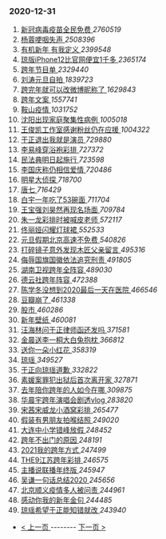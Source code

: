 ### 2020-12-31 
1. [ 新冠病毒疫苗全民免费 ](https://s.weibo.com/weibo?q=%23%E6%96%B0%E5%86%A0%E7%97%85%E6%AF%92%E7%96%AB%E8%8B%97%E5%85%A8%E6%B0%91%E5%85%8D%E8%B4%B9%23&Refer=top) *2760519*
1. [ 杨蓉哽咽失声 ](https://s.weibo.com/weibo?q=%E6%9D%A8%E8%93%89%E5%93%BD%E5%92%BD%E5%A4%B1%E5%A3%B0&Refer=top) *2508396*
1. [ 有机新年 有我定义 ](https://s.weibo.com/weibo?q=%23%E6%9C%89%E6%9C%BA%E6%96%B0%E5%B9%B4%20%E6%9C%89%E6%88%91%E5%AE%9A%E4%B9%89%23&topic_ad=1&Refer=top) *2399548*
1. [ 琼版iPhone12比官网便宜1千多 ](https://s.weibo.com/weibo?q=%23%E7%90%BC%E7%89%88iPhone12%E6%AF%94%E5%AE%98%E7%BD%91%E4%BE%BF%E5%AE%9C1%E5%8D%83%E5%A4%9A%23&Refer=top) *2365174*
1. [ 跨年节目单 ](https://s.weibo.com/weibo?q=%E8%B7%A8%E5%B9%B4%E8%8A%82%E7%9B%AE%E5%8D%95&Refer=top) *2329440*
1. [ 刘涛元旦自拍 ](https://s.weibo.com/weibo?q=%23%E5%88%98%E6%B6%9B%E5%85%83%E6%97%A6%E8%87%AA%E6%8B%8D%23&Refer=top) *1839723*
1. [ 跨完年就可以改微博昵称了 ](https://s.weibo.com/weibo?q=%23%E8%B7%A8%E5%AE%8C%E5%B9%B4%E5%B0%B1%E5%8F%AF%E4%BB%A5%E6%94%B9%E5%BE%AE%E5%8D%9A%E6%98%B5%E7%A7%B0%E4%BA%86%23&Refer=top) *1629843*
1. [ 跨年文案 ](https://s.weibo.com/weibo?q=%E8%B7%A8%E5%B9%B4%E6%96%87%E6%A1%88&Refer=top) *1557741*
1. [ 鞍山疫情 ](https://s.weibo.com/weibo?q=%23%E9%9E%8D%E5%B1%B1%E7%96%AB%E6%83%85%23&Refer=top) *1031752*
1. [ 沈阳出现家庭聚集性病例 ](https://s.weibo.com/weibo?q=%23%E6%B2%88%E9%98%B3%E5%87%BA%E7%8E%B0%E5%AE%B6%E5%BA%AD%E8%81%9A%E9%9B%86%E6%80%A7%E7%97%85%E4%BE%8B%23&Refer=top) *1005018*
1. [ 王俊凯工作室感谢粉丝仍在应援 ](https://s.weibo.com/weibo?q=%23%E7%8E%8B%E4%BF%8A%E5%87%AF%E5%B7%A5%E4%BD%9C%E5%AE%A4%E6%84%9F%E8%B0%A2%E7%B2%89%E4%B8%9D%E4%BB%8D%E5%9C%A8%E5%BA%94%E6%8F%B4%23&Refer=top) *1004322*
1. [ 于正退出我就是演员 ](https://s.weibo.com/weibo?q=%23%E4%BA%8E%E6%AD%A3%E9%80%80%E5%87%BA%E6%88%91%E5%B0%B1%E6%98%AF%E6%BC%94%E5%91%98%23&Refer=top) *729880*
1. [ 李易峰穿浴袍彩排 ](https://s.weibo.com/weibo?q=%23%E6%9D%8E%E6%98%93%E5%B3%B0%E7%A9%BF%E6%B5%B4%E8%A2%8D%E5%BD%A9%E6%8E%92%23&Refer=top) *727372*
1. [ 民法典明日起施行 ](https://s.weibo.com/weibo?q=%23%E6%B0%91%E6%B3%95%E5%85%B8%E6%98%8E%E6%97%A5%E8%B5%B7%E6%96%BD%E8%A1%8C%23&Refer=top) *723598*
1. [ 李国庆称仍相信爱情 ](https://s.weibo.com/weibo?q=%E6%9D%8E%E5%9B%BD%E5%BA%86%E7%A7%B0%E4%BB%8D%E7%9B%B8%E4%BF%A1%E7%88%B1%E6%83%85&Refer=top) *720486*
1. [ 明星大侦探 ](https://s.weibo.com/weibo?q=%E6%98%8E%E6%98%9F%E5%A4%A7%E4%BE%A6%E6%8E%A2&Refer=top) *718700*
1. [ 唐七 ](https://s.weibo.com/weibo?q=%E5%94%90%E4%B8%83&Refer=top) *716429*
1. [ 白宇一年吃了53碗面 ](https://s.weibo.com/weibo?q=%23%E7%99%BD%E5%AE%87%E4%B8%80%E5%B9%B4%E5%90%83%E4%BA%8653%E7%A2%97%E9%9D%A2%23&Refer=top) *711704*
1. [ 王宝强刘昊然再现名场面 ](https://s.weibo.com/weibo?q=%23%E7%8E%8B%E5%AE%9D%E5%BC%BA%E5%88%98%E6%98%8A%E7%84%B6%E5%86%8D%E7%8E%B0%E5%90%8D%E5%9C%BA%E9%9D%A2%23&Refer=top) *709784*
1. [ 朱一龙彩排时被喊皮老师 ](https://s.weibo.com/weibo?q=%E6%9C%B1%E4%B8%80%E9%BE%99%E5%BD%A9%E6%8E%92%E6%97%B6%E8%A2%AB%E5%96%8A%E7%9A%AE%E8%80%81%E5%B8%88&Refer=top) *572117*
1. [ 佟丽娅闪耀灯球裙 ](https://s.weibo.com/weibo?q=%23%E4%BD%9F%E4%B8%BD%E5%A8%85%E9%97%AA%E8%80%80%E7%81%AF%E7%90%83%E8%A3%99%23&Refer=top) *552533*
1. [ 元旦假期北京高速不免费 ](https://s.weibo.com/weibo?q=%23%E5%85%83%E6%97%A6%E5%81%87%E6%9C%9F%E5%8C%97%E4%BA%AC%E9%AB%98%E9%80%9F%E4%B8%8D%E5%85%8D%E8%B4%B9%23&Refer=top) *540826*
1. [ 打碎镜子意外发现木匠父亲留言 ](https://s.weibo.com/weibo?q=%23%E6%89%93%E7%A2%8E%E9%95%9C%E5%AD%90%E6%84%8F%E5%A4%96%E5%8F%91%E7%8E%B0%E6%9C%A8%E5%8C%A0%E7%88%B6%E4%BA%B2%E7%95%99%E8%A8%80%23&Refer=top) *495316*
1. [ 侮辱国旗国徽依法追究刑责 ](https://s.weibo.com/weibo?q=%23%E4%BE%AE%E8%BE%B1%E5%9B%BD%E6%97%97%E5%9B%BD%E5%BE%BD%E4%BE%9D%E6%B3%95%E8%BF%BD%E7%A9%B6%E5%88%91%E8%B4%A3%23&Refer=top) *491805*
1. [ 湖南卫视跨年全阵容 ](https://s.weibo.com/weibo?q=%23%E6%B9%96%E5%8D%97%E5%8D%AB%E8%A7%86%E8%B7%A8%E5%B9%B4%E5%85%A8%E9%98%B5%E5%AE%B9%23&Refer=top) *489030*
1. [ 德云社跨年阵容 ](https://s.weibo.com/weibo?q=%23%E5%BE%B7%E4%BA%91%E7%A4%BE%E8%B7%A8%E5%B9%B4%E9%98%B5%E5%AE%B9%23&Refer=top) *472388*
1. [ 陈学冬没想到2020最后一天在医院 ](https://s.weibo.com/weibo?q=%23%E9%99%88%E5%AD%A6%E5%86%AC%E6%B2%A1%E6%83%B3%E5%88%B02020%E6%9C%80%E5%90%8E%E4%B8%80%E5%A4%A9%E5%9C%A8%E5%8C%BB%E9%99%A2%23&Refer=top) *466546*
1. [ 豆瓣崩了 ](https://s.weibo.com/weibo?q=%23%E8%B1%86%E7%93%A3%E5%B4%A9%E4%BA%86%23&Refer=top) *461338*
1. [ 股市 ](https://s.weibo.com/weibo?q=%E8%82%A1%E5%B8%82&Refer=top) *460286*
1. [ 新年壁纸 ](https://s.weibo.com/weibo?q=%E6%96%B0%E5%B9%B4%E5%A3%81%E7%BA%B8&Refer=top) *460081*
1. [ 汪海林问于正律师函还发吗 ](https://s.weibo.com/weibo?q=%23%E6%B1%AA%E6%B5%B7%E6%9E%97%E9%97%AE%E4%BA%8E%E6%AD%A3%E5%BE%8B%E5%B8%88%E5%87%BD%E8%BF%98%E5%8F%91%E5%90%97%23&Refer=top) *371581*
1. [ 金晨送李一桐大白兔抱枕 ](https://s.weibo.com/weibo?q=%23%E9%87%91%E6%99%A8%E9%80%81%E6%9D%8E%E4%B8%80%E6%A1%90%E5%A4%A7%E7%99%BD%E5%85%94%E6%8A%B1%E6%9E%95%23&Refer=top) *366812*
1. [ 送你一朵小红花 ](https://s.weibo.com/weibo?q=%E9%80%81%E4%BD%A0%E4%B8%80%E6%9C%B5%E5%B0%8F%E7%BA%A2%E8%8A%B1&Refer=top) *358319*
1. [ 琼瑶 ](https://s.weibo.com/weibo?q=%E7%90%BC%E7%91%B6&Refer=top) *349527*
1. [ 于正向琼瑶道歉 ](https://s.weibo.com/weibo?q=%23%E4%BA%8E%E6%AD%A3%E5%90%91%E7%90%BC%E7%91%B6%E9%81%93%E6%AD%89%23&Refer=top) *332822*
1. [ 素媛案罪犯出狱后首次离开家 ](https://s.weibo.com/weibo?q=%23%E7%B4%A0%E5%AA%9B%E6%A1%88%E7%BD%AA%E7%8A%AF%E5%87%BA%E7%8B%B1%E5%90%8E%E9%A6%96%E6%AC%A1%E7%A6%BB%E5%BC%80%E5%AE%B6%23&Refer=top) *327871*
1. [ 去年陪你跨年的人如今在哪 ](https://s.weibo.com/weibo?q=%23%E5%8E%BB%E5%B9%B4%E9%99%AA%E4%BD%A0%E8%B7%A8%E5%B9%B4%E7%9A%84%E4%BA%BA%E5%A6%82%E4%BB%8A%E5%9C%A8%E5%93%AA%23&Refer=top) *309875*
1. [ 华晨宇跨年演唱会剧透vlog ](https://s.weibo.com/weibo?q=%23%E5%8D%8E%E6%99%A8%E5%AE%87%E8%B7%A8%E5%B9%B4%E6%BC%94%E5%94%B1%E4%BC%9A%E5%89%A7%E9%80%8Fvlog%23&Refer=top) *283820*
1. [ 宋茜宋威龙小酒窝彩排 ](https://s.weibo.com/weibo?q=%23%E5%AE%8B%E8%8C%9C%E5%AE%8B%E5%A8%81%E9%BE%99%E5%B0%8F%E9%85%92%E7%AA%9D%E5%BD%A9%E6%8E%92%23&Refer=top) *265477*
1. [ 假装有男朋友拍喉结照 ](https://s.weibo.com/weibo?q=%23%E5%81%87%E8%A3%85%E6%9C%89%E7%94%B7%E6%9C%8B%E5%8F%8B%E6%8B%8D%E5%96%89%E7%BB%93%E7%85%A7%23&Refer=top) *249020*
1. [ 大连中小学错峰放假 ](https://s.weibo.com/weibo?q=%23%E5%A4%A7%E8%BF%9E%E4%B8%AD%E5%B0%8F%E5%AD%A6%E9%94%99%E5%B3%B0%E6%94%BE%E5%81%87%23&Refer=top) *248452*
1. [ 跨年不出门的原因 ](https://s.weibo.com/weibo?q=%23%E8%B7%A8%E5%B9%B4%E4%B8%8D%E5%87%BA%E9%97%A8%E7%9A%84%E5%8E%9F%E5%9B%A0%23&Refer=top) *248191*
1. [ 2021我的跨年方式 ](https://s.weibo.com/weibo?q=%232021%E6%88%91%E7%9A%84%E8%B7%A8%E5%B9%B4%E6%96%B9%E5%BC%8F%23&Refer=top) *247499*
1. [ THE9江苏跨年彩排 ](https://s.weibo.com/weibo?q=%23THE9%E6%B1%9F%E8%8B%8F%E8%B7%A8%E5%B9%B4%E5%BD%A9%E6%8E%92%23&Refer=top) *246575*
1. [ 主播说联播年终版 ](https://s.weibo.com/weibo?q=%23%E4%B8%BB%E6%92%AD%E8%AF%B4%E8%81%94%E6%92%AD%E5%B9%B4%E7%BB%88%E7%89%88%23&Refer=top) *245947*
1. [ 吴谦一句话总结2020 ](https://s.weibo.com/weibo?q=%23%E5%90%B4%E8%B0%A6%E4%B8%80%E5%8F%A5%E8%AF%9D%E6%80%BB%E7%BB%932020%23&Refer=top) *245656*
1. [ 北京顺义疫情多人被问责 ](https://s.weibo.com/weibo?q=%23%E5%8C%97%E4%BA%AC%E9%A1%BA%E4%B9%89%E7%96%AB%E6%83%85%E5%A4%9A%E4%BA%BA%E8%A2%AB%E9%97%AE%E8%B4%A3%23&Refer=top) *244961*
1. [ 感动你我的新年金句 ](https://s.weibo.com/weibo?q=%23%E6%84%9F%E5%8A%A8%E4%BD%A0%E6%88%91%E7%9A%84%E6%96%B0%E5%B9%B4%E9%87%91%E5%8F%A5%23&Refer=top) *244485*
1. [ 琼瑶希望于正能知错就改 ](https://s.weibo.com/weibo?q=%23%E7%90%BC%E7%91%B6%E5%B8%8C%E6%9C%9B%E4%BA%8E%E6%AD%A3%E8%83%BD%E7%9F%A5%E9%94%99%E5%B0%B1%E6%94%B9%23&Refer=top) *243940* 

- [ < 上一页 ](https://github.com/able8/weibo-hot-record/blob/master/2020-12-30.md) -------- [ 下一页 > ](https://github.com/able8/weibo-hot-record/blob/master/2021-01-01.md)